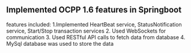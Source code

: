 Implemented OCPP 1.6 features in Springboot 
- 
features included:
  1.Implemented HeartBeat service, StatusNotification service, Start/Stop transaction services
  2. Used WebSockets for communication
  3. Used RESTful API calls to fetch data from database
  4. MySql database was used to store the data
